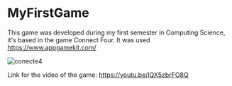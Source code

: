 # MyFirstGame
This game was developed during my first semester in Computing Science, it's based in the game Connect Four. 
It was used https://www.appgamekit.com/

![conecte4](https://user-images.githubusercontent.com/71647406/195845089-89a6ddd0-04e7-4116-a54d-91212e851980.png)

Link for the video of the game:
https://youtu.be/lQX5zbrFO8Q
